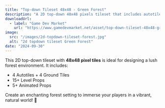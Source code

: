```yaml
---
title: "Top-down Tileset 48x48 - Green Forest"
description: "A 2D top-down 48x48 pixels tileset that includes autotiles and props."
downloadUrl:
  - label: "Game Dev Market"
    url: "https://www.gamedevmarket.net/asset/top-down-tileset-48x48-green-forest-2"
image:
  src: "/images/2d-topdown-tileset-forest.jpg"
  alt: "2d topdown tileset Green Forest"
date: "2024-09-30"
---
```


This 2D top-down tileset with **48x48 pixel tiles** is ideal for designing a lush forest environment. It includes:

- 4 Autotiles + 4 Ground Tiles
- 15+ Level Props
- 5+ Animated Props

Create an enchanting forest setting to immerse your players in a vibrant, natural world! 🌳